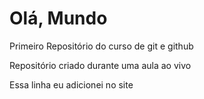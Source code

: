 # Olá, Mundo
 Primeiro Repositório do curso de git e github

 Repositório criado durante uma aula ao vivo

Essa linha eu adicionei no site

